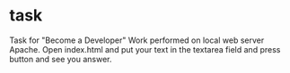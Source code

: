 # task
Task for "Become a Developer"
Work performed on local web server Apache. Open index.html and put your text in the textarea field and press button and see you answer.
